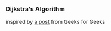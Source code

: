 ### Dijkstra's Algorithm ###

inspired by [a post](https://www.geeksforgeeks.org/dsa/topological-sorting-indegree-based-solution/) from Geeks for Geeks